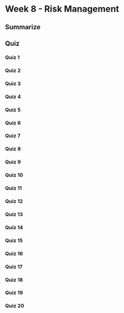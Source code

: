 # Week 8 - Risk Management


## Summarize


## Quiz

### Quiz 1

> 


### Quiz 2

> 


### Quiz 3

> 


### Quiz 4

> 


### Quiz 5

> 


### Quiz 6

> 


### Quiz 7

> 


### Quiz 8

> 


### Quiz 9

> 


### Quiz 10

> 


### Quiz 11

> 


### Quiz 12

> 


### Quiz 13

> 


### Quiz 14

> 


### Quiz 15

> 


### Quiz 16

> 


### Quiz 17

> 


### Quiz 18

> 


### Quiz 19

> 


### Quiz 20

> 


